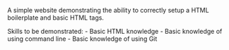 A simple website demonstrating the ability to correctly setup a HTML boilerplate and basic HTML tags.

Skills to be demonstrated:
    - Basic HTML knowledge
    - Basic knowledge of using command line
    - Basic knowledge of using Git